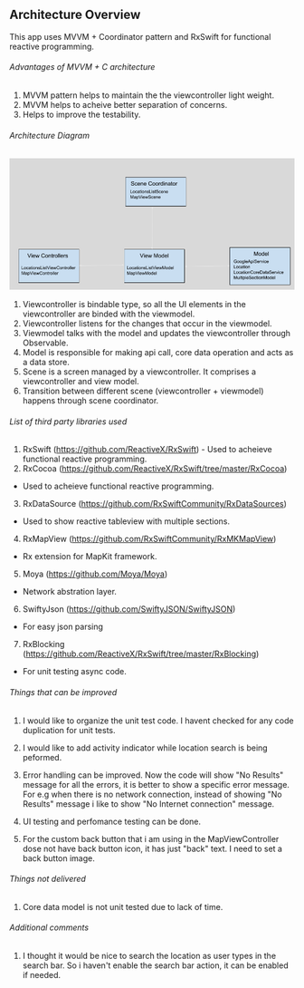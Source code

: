 ## Architecture Overview
This app uses MVVM + Coordinator pattern and RxSwift for functional reactive programming.
###### Advantages of MVVM + C architecture

1. MVVM pattern helps to maintain the the viewcontroller light weight.
2. MVVM helps to acheive better separation of concerns.
3. Helps to improve the testability.

###### Architecture Diagram
![Architecture](Arch.png)


1. Viewcontroller is bindable type, so all the UI elements in the viewcontroller are binded with the viewmodel.
2. Viewcontroller listens for the changes that occur in the viewmodel.
3. Viewmodel talks with the model and updates the viewcontroller through Observable.
4. Model is responsible for making api call, core data operation and acts as a data store.
5. Scene is a screen managed by a viewcontroller. It comprises a viewcontroller and view model.
6. Transition between different scene (viewcontroller + viewmodel) happens through scene coordinator.

###### List of third party libraries used
1. RxSwift (https://github.com/ReactiveX/RxSwift) - Used to acheieve functional reactive programming.
2. RxCocoa (https://github.com/ReactiveX/RxSwift/tree/master/RxCocoa)
  * Used to acheieve functional reactive programming.
3. RxDataSource (https://github.com/RxSwiftCommunity/RxDataSources)
  - Used to show reactive tableview with multiple sections.
4. RxMapView (https://github.com/RxSwiftCommunity/RxMKMapView)
  - Rx extension for MapKit framework.
5. Moya (https://github.com/Moya/Moya)
 - Network abstration layer.
6. SwiftyJson (https://github.com/SwiftyJSON/SwiftyJSON)
 - For easy json parsing
7. RxBlocking (https://github.com/ReactiveX/RxSwift/tree/master/RxBlocking)
  - For unit testing async code.

###### Things that can be improved
1. I would like to organize the unit test code. I havent checked for any code duplication for unit tests.

2. I would like to add activity indicator while location search is being peformed.

3. Error handling can be improved. Now the code will show "No Results" message for all the errors, it is better to show a specific error message. For e.g when there is no network connection, instead of showing "No Results" message i like to show "No Internet connection" message.

4. UI testing and perfomance testing can be done.
5. For the custom back button that i am using in the MapViewController dose not have back button icon, it has just "back" text. I need to set a back button image.

###### Things not delivered
1. Core data model is not unit tested due to lack of time.

###### Additional comments
1. I thought it would be nice to search the location as user types in the search bar. So i haven't enable the search bar action, it can be enabled if needed.
